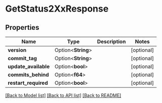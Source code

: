 # GetStatus2XxResponse

## Properties

Name | Type | Description | Notes
------------ | ------------- | ------------- | -------------
**version** | Option<**String**> |  | [optional]
**commit_tag** | Option<**String**> |  | [optional]
**update_available** | Option<**bool**> |  | [optional]
**commits_behind** | Option<**f64**> |  | [optional]
**restart_required** | Option<**bool**> |  | [optional]

[[Back to Model list]](../README.md#documentation-for-models) [[Back to API list]](../README.md#documentation-for-api-endpoints) [[Back to README]](../README.md)


